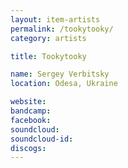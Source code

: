 ```yaml
---
layout: item-artists
permalink: /tookytooky/
category: artists

title: Tookytooky

name: Sergey Verbitsky
location: Odesa, Ukraine

website: 
bandcamp: 
facebook: 
soundcloud: 
soundcloud-id: 
discogs: 
---
```

